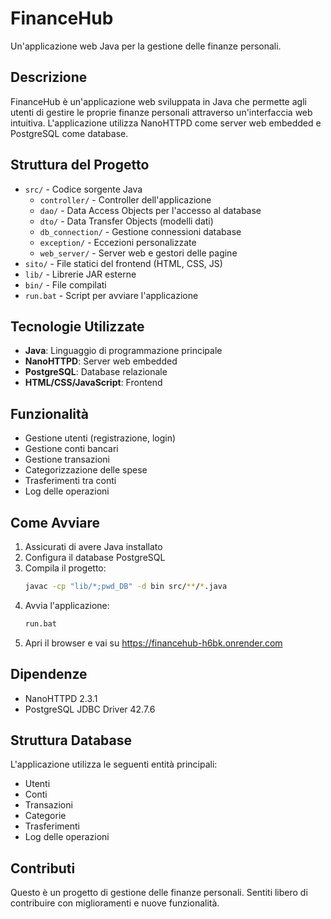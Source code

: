 # FinanceHub

Un'applicazione web Java per la gestione delle finanze personali.

## Descrizione

FinanceHub è un'applicazione web sviluppata in Java che permette agli utenti di gestire le proprie finanze personali attraverso un'interfaccia web intuitiva. L'applicazione utilizza NanoHTTPD come server web embedded e PostgreSQL come database.

## Struttura del Progetto

- `src/` - Codice sorgente Java
  - `controller/` - Controller dell'applicazione
  - `dao/` - Data Access Objects per l'accesso al database
  - `dto/` - Data Transfer Objects (modelli dati)
  - `db_connection/` - Gestione connessioni database
  - `exception/` - Eccezioni personalizzate
  - `web_server/` - Server web e gestori delle pagine
- `sito/` - File statici del frontend (HTML, CSS, JS)
- `lib/` - Librerie JAR esterne
- `bin/` - File compilati
- `run.bat` - Script per avviare l'applicazione

## Tecnologie Utilizzate

- **Java**: Linguaggio di programmazione principale
- **NanoHTTPD**: Server web embedded
- **PostgreSQL**: Database relazionale
- **HTML/CSS/JavaScript**: Frontend

## Funzionalità

- Gestione utenti (registrazione, login)
- Gestione conti bancari
- Gestione transazioni
- Categorizzazione delle spese
- Trasferimenti tra conti
- Log delle operazioni

## Come Avviare

1. Assicurati di avere Java installato
2. Configura il database PostgreSQL
3. Compila il progetto:
   ```bash
   javac -cp "lib/*;pwd_DB" -d bin src/**/*.java
   ```
4. Avvia l'applicazione:
   ```bash
   run.bat
   ```
5. Apri il browser e vai su https://financehub-h6bk.onrender.com

## Dipendenze

- NanoHTTPD 2.3.1
- PostgreSQL JDBC Driver 42.7.6

## Struttura Database

L'applicazione utilizza le seguenti entità principali:
- Utenti
- Conti
- Transazioni
- Categorie
- Trasferimenti
- Log delle operazioni

## Contributi

Questo è un progetto di gestione delle finanze personali. Sentiti libero di contribuire con miglioramenti e nuove funzionalità.

